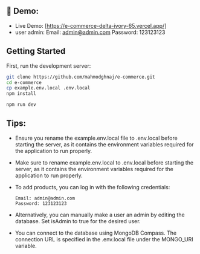 ## 📂 Demo:

- Live Demo: [https://e-commerce-delta-ivory-65.vercel.app/]
- user admin:
  Email: admin@admin.com
  Password: 123123123

## Getting Started

First, run the development server:

```bash
git clone https://github.com/mahmodghnaj/e-commerce.git
cd e-commerce
cp example.env.local .env.local
npm install

npm run dev
```

## Tips:

- Ensure you rename the example.env.local file to .env.local before starting the server, as it contains the environment variables required for the application to run properly.

- Make sure to rename example.env.local to .env.local before starting the server, as it contains the environment variables required for the application to run properly.
- To add products, you can log in with the following credentials:

      Email: admin@admin.com
      Password: 123123123

- Alternatively, you can manually make a user an admin by editing the database. Set isAdmin to true for the desired user.
- You can connect to the database using MongoDB Compass. The connection URL is specified in the .env.local file under the MONGO_URI variable.
